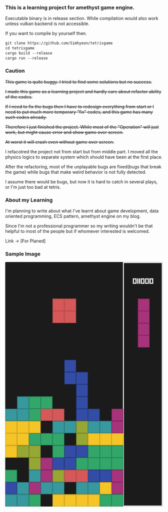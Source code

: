 ### This is a learning project for amethyst game engine.

Executable binary is in release section. While compilation would also work unless vulkan backend is not accessible. 

If you want to compile by yourself then.

```
git clone https://github.com/Simhyeon/tetrisgame
cd tetrisgame
cargo build --release
cargo run --release
```

### Caution

~~This game is quite buggy. I tried to find some solutions but no success.~~

~~I made this game as a learning project and hardly care about refactor ability of the codes.~~

~~If I need to fix the bugs then I have to redesign everything from start or I need to put much more temporary "fix" codes, and this game has many such codes already.~~

~~Therefore I just finished the project. While most of the "Operation" will just work, but might cause error and show game over screen.~~

~~At worst it will crash even without game over screen.~~

I refacotred the project not from start but from middle part. I moved all the physics logics to separate system which should have been at the first place.

After the refactoring, most of the unplayable bugs are fixed(bugs that break the game) while bugs that make weird behavior is not fully detected. 

I assume there would be bugs, but now it is hard to catch in several plays, or I'm just too bad at tetris.

### About my Learning

I'm planning to write about what I've learnt about game development, data oriented programming, ECS pattern, amethyst engine on my blog. 

Since I'm not a professional programmer so my writing wouldn't be that helpful to most of the people but if whomever interested is welcomed.

Link -> [For Planed]

### Sample Image

![sample](./sample.png)
